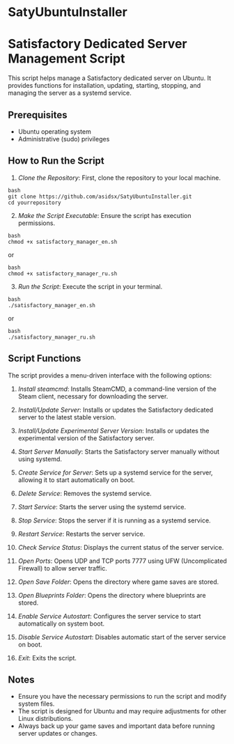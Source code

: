 # SatyUbuntuInstaller
# Satisfactory Dedicated Server Management Script

This script helps manage a Satisfactory dedicated server on Ubuntu. It provides functions for installation, updating, starting, stopping, and managing the server as a systemd service.

## Prerequisites

- Ubuntu operating system
- Administrative (sudo) privileges

## How to Run the Script

1. *Clone the Repository*: First, clone the repository to your local machine.
```
bash
git clone https://github.com/asidsx/SatyUbuntuInstaller.git
cd yourrepository
```

2. *Make the Script Executable*: Ensure the script has execution permissions.
```
bash
chmod +x satisfactory_manager_en.sh
```
or
```
bash
chmod +x satisfactory_manager_ru.sh
```

3. *Run the Script*: Execute the script in your terminal.
```
bash
./satisfactory_manager_en.sh
```
or
```
bash
./satisfactory_manager_ru.sh
```

## Script Functions

The script provides a menu-driven interface with the following options:

1. *Install steamcmd*: Installs SteamCMD, a command-line version of the Steam client, necessary for downloading the server.

2. *Install/Update Server*: Installs or updates the Satisfactory dedicated server to the latest stable version.

3. *Install/Update Experimental Server Version*: Installs or updates the experimental version of the Satisfactory server.

4. *Start Server Manually*: Starts the Satisfactory server manually without using systemd.

5. *Create Service for Server*: Sets up a systemd service for the server, allowing it to start automatically on boot.

6. *Delete Service*: Removes the systemd service.

7. *Start Service*: Starts the server using the systemd service.

8. *Stop Service*: Stops the server if it is running as a systemd service.

9. *Restart Service*: Restarts the server service.

10. *Check Service Status*: Displays the current status of the server service.

11. *Open Ports*: Opens UDP and TCP ports 7777 using UFW (Uncomplicated Firewall) to allow server traffic.

12. *Open Save Folder*: Opens the directory where game saves are stored.

13. *Open Blueprints Folder*: Opens the directory where blueprints are stored.

14. *Enable Service Autostart*: Configures the server service to start automatically on system boot.

15. *Disable Service Autostart*: Disables automatic start of the server service on boot.

16. *Exit*: Exits the script.

## Notes

- Ensure you have the necessary permissions to run the script and modify system files.
- The script is designed for Ubuntu and may require adjustments for other Linux distributions.
- Always back up your game saves and important data before running server updates or changes.

